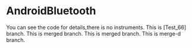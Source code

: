 # AndroidBluetooth
You can see the code for details,there is no instruments.
This is [Test_66] branch.
This is merged branch.
This is merged branch.
This is merge-d branch.
